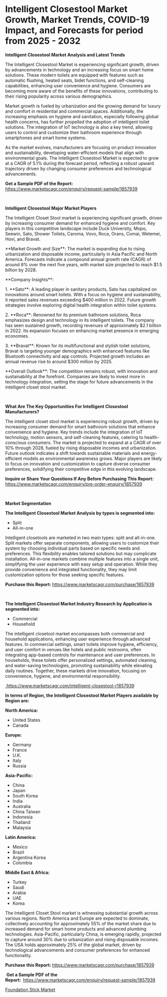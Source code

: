 <p><h1>Intelligent Closestool Market Growth, Market Trends, COVID-19 Impact, and Forecasts for period from 2025 - 2032</h1></p><p><strong>Intelligent Closestool Market Analysis and Latest Trends</strong></p>
<p><p>The Intelligent Closestool Market is experiencing significant growth, driven by advancements in technology and an increasing focus on smart home solutions. These modern toilets are equipped with features such as automatic flushing, heated seats, bidet functions, and self-cleaning capabilities, enhancing user convenience and hygiene. Consumers are becoming more aware of the benefits of these innovations, contributing to their rising popularity across various demographics.</p><p>Market growth is fueled by urbanization and the growing demand for luxury and comfort in residential and commercial spaces. Additionally, the increasing emphasis on hygiene and sanitation, especially following global health concerns, has further propelled the adoption of intelligent toilet solutions. The integration of IoT technology is also a key trend, allowing users to control and customize their bathroom experience through smartphones and smart home systems.</p><p>As the market evolves, manufacturers are focusing on product innovation and sustainability, developing water-efficient models that align with environmental goals. The Intelligent Closestool Market is expected to grow at a CAGR of 5.1% during the forecast period, reflecting a robust upward trajectory driven by changing consumer preferences and technological advancements.</p></p>
<p><strong>Get a Sample PDF of the Report:&nbsp;</strong> <a href="https://www.marketscagr.com/enquiry/request-sample/1857939?utm_campaign=1886&utm_medium=2&utm_source=Github&utm_content=ia&utm_term=09022025&utm_id=intelligent-closestool">https://www.marketscagr.com/enquiry/request-sample/1857939</a></p>
<p>&nbsp;</p>
<p><strong>Intelligent Closestool Major Market Players</strong></p>
<p><p>The Intelligent Closet Stool market is experiencing significant growth, driven by increasing consumer demand for enhanced hygiene and comfort. Key players in this competitive landscape include Duck University, Mopo, Seewin, Sato, Shower Toilets, Caroma, Vovo, Roca, Orans, Comai, Wetemei, Hovi, and Bravat. </p><p>**Market Growth and Size**: The market is expanding due to rising urbanization and disposable income, particularly in Asia Pacific and North America. Forecasts indicate a compound annual growth rate (CAGR) of around 8% over the next five years, with market size projected to reach $1.5 billion by 2028.</p><p>**Company Insights**:</p><p>1. **Sato**: A leading player in sanitary products, Sato has capitalized on innovations around smart toilets. With a focus on hygiene and sustainability, it reported sales revenues exceeding $400 million in 2022. Future growth strategies involve exploring digital health integration within toilet systems.</p><p>2. **Roca**: Renowned for its premium bathroom solutions, Roca emphasizes design and technology in its intelligent toilets. The company has seen sustained growth, recording revenues of approximately $2.1 billion in 2022. Its expansion focuses on enhancing market presence in emerging economies.</p><p>3. **Bravat**: Known for its multifunctional and stylish toilet solutions, Bravat is targeting younger demographics with enhanced features like Bluetooth connectivity and app controls. Projected growth includes an annual revenue rise to around $300 million by 2025.</p><p>**Overall Outlook**: The competition remains robust, with innovation and sustainability at the forefront. Companies are likely to invest more in technology integration, setting the stage for future advancements in the intelligent closet stool market.</p></p>
<p>&nbsp;</p>
<p><strong>What Are The Key Opportunities For Intelligent Closestool Manufacturers?</strong></p>
<p><p>The intelligent closet stool market is experiencing robust growth, driven by increasing consumer demand for smart bathroom solutions that enhance convenience and hygiene. Key trends include the integration of IoT technology, motion sensors, and self-cleaning features, catering to health-conscious consumers. The market is projected to expand at a CAGR of over 10% through 2028, fueled by rising disposable incomes and urbanization. Future outlook indicates a shift towards sustainable materials and energy-efficient models as environmental awareness grows. Major players are likely to focus on innovation and customization to capture diverse consumer preferences, solidifying their competitive edge in this evolving landscape.</p></p>
<p><strong>Inquire or Share Your Questions If Any Before Purchasing This Report:</strong> <a href="https://www.marketscagr.com/enquiry/pre-order-enquiry/1857939?utm_campaign=1886&utm_medium=2&utm_source=Github&utm_content=ia&utm_term=09022025&utm_id=intelligent-closestool">https://www.marketscagr.com/enquiry/pre-order-enquiry/1857939</a></p>
<p>&nbsp;</p>
<p><strong>Market Segmentation</strong></p>
<p><strong>The Intelligent Closestool Market Analysis by types is segmented into:</strong></p>
<p><ul><li>Split</li><li>All-in-one</li></ul></p>
<p><p>Intelligent closetools are marketed in two main types: split and all-in-one. Split markets offer separate components, allowing users to customize their system by choosing individual parts based on specific needs and preferences. This flexibility enables tailored solutions but may complicate installation. All-in-one markets combine multiple features into a single unit, simplifying the user experience with easy setup and operation. While they provide convenience and integrated functionality, they may limit customization options for those seeking specific features.</p></p>
<p><strong>Purchase this Report:&nbsp;</strong><a href="https://www.marketscagr.com/purchase/1857939?utm_campaign=1886&utm_medium=2&utm_source=Github&utm_content=ia&utm_term=09022025&utm_id=intelligent-closestool">https://www.marketscagr.com/purchase/1857939</a></p>
<p>&nbsp;</p>
<p><strong>The Intelligent Closestool Market Industry Research by Application is segmented into:</strong></p>
<p><ul><li>Commercial</li><li>Household</li></ul></p>
<p><p>The intelligent closetool market encompasses both commercial and household applications, enhancing user experience through advanced features. In commercial settings, smart toilets improve hygiene, efficiency, and user comfort in venues like hotels and public restrooms, often integrating app-based controls for maintenance and user preferences. In households, these toilets offer personalized settings, automated cleaning, and water-saving technologies, promoting sustainability while elevating daily routines. Together, these markets drive innovation, focusing on convenience, hygiene, and environmental responsibility.</p></p>
<p><a href="https://www.marketscagr.com/intelligent-closestool-r1857939?utm_campaign=1886&utm_medium=2&utm_source=Github&utm_content=ia&utm_term=09022025&utm_id=intelligent-closestool">&nbsp;https://www.marketscagr.com/intelligent-closestool-r1857939</a></p>
<p><strong>In terms of Region, the Intelligent Closestool Market Players available by Region are:</strong></p>
<p>
    <p> <strong> North America: </strong>
        <ul>
            <li>United States</li>
            <li>Canada</li>
        </ul>
        </p> 
    <p> <strong> Europe: </strong>
        <ul>
            <li>Germany</li>
            <li>France</li>
            <li>U.K.</li>
            <li>Italy</li>
            <li>Russia</li>
        </ul>
        </p> 
    <p> <strong> Asia-Pacific: </strong>
        <ul>
            <li>China</li>
            <li>Japan</li>
            <li>South Korea</li>
            <li>India</li>
            <li>Australia</li>
            <li>China Taiwan</li>
            <li>Indonesia</li>
            <li>Thailand</li>
            <li>Malaysia</li>
        </ul>
        </p> 
    <p> <strong> Latin America: </strong>
        <ul>
            <li>Mexico</li>
            <li>Brazil</li>
            <li>Argentina Korea</li>
            <li>Colombia</li>
        </ul>
        </p> 
    <p> <strong> Middle East & Africa: </strong>
        <ul>
            <li>Turkey</li>
            <li>Saudi</li>
            <li>Arabia</li>
            <li>UAE</li>
            <li>Korea</li>
        </ul>
    </p>
    </p>
<p><p>The Intelligent Closet Stool market is witnessing substantial growth across various regions. North America and Europe are expected to dominate, collectively accounting for approximately 55% of the market share due to increased demand for smart home products and advanced plumbing technologies. Asia-Pacific, particularly China, is emerging rapidly, projected to capture around 30% due to urbanization and rising disposable incomes. The USA holds approximately 25% of the global market, driven by technological advancements and consumer preferences for enhanced functionality.</p></p>
<p><strong>Purchase this Report: </strong><a href="https://www.marketscagr.com/purchase/1857939?utm_campaign=1886&utm_medium=2&utm_source=Github&utm_content=ia&utm_term=09022025&utm_id=intelligent-closestool">https://www.marketscagr.com/purchase/1857939</a></p>
<p>&nbsp;<strong>Get a Sample PDF of the Report:&nbsp;&nbsp;</strong><a href="https://www.marketscagr.com/enquiry/request-sample/1857939?utm_campaign=1886&utm_medium=2&utm_source=Github&utm_content=ia&utm_term=09022025&utm_id=intelligent-closestool">https://www.marketscagr.com/enquiry/request-sample/1857939</a></p>
<p><strong></strong></p>
<p><p><a href="https://github.com/luckyshygirl/Market-Research-Report-List-7/blob/main/foundation-stick-market.md?utm_campaign=1886&utm_medium=2&utm_source=Github&utm_content=ia&utm_term=09022025&utm_id=intelligent-closestool">Foundation Stick Market</a></p></p>